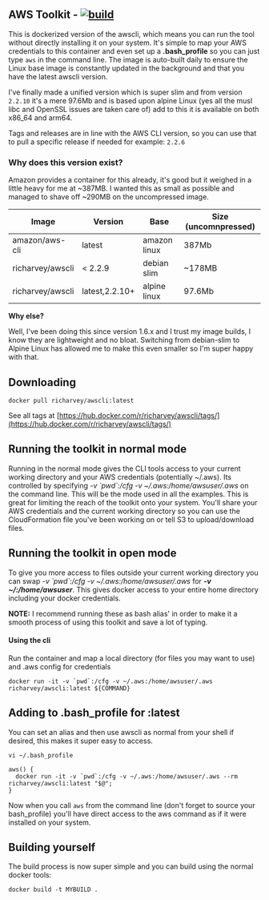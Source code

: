 ## AWS Toolkit - [![build](https://github.com/WAOptics/aws-docker-toolkit/actions/workflows/main.yml/badge.svg)](https://github.com/WAOptics/aws-docker-toolkit/actions/workflows/main.yml)

This is dockerized version of the awscli, which means you can run the tool without directly installing it on your system. It's simple to map your AWS credentials to this container and even set up a __.bash_profile__ so you can just type ```aws``` in the command line. The image is auto-built daily to ensure the Linux base image is constantly updated in the background and that you have the latest awscli version.

I've finally made a unified version which is super slim and from version ```2.2.10``` it's a mere 97.6Mb and is based upon alpine Linux (yes all the musl libc and OpenSSL issues are taken care of) add to this it is available on both x86_64 and arm64.

Tags and releases are in line with the AWS CLI version, so you can use that to pull a specific release if needed for example: ```2.2.6```
### Why does this version exist?

Amazon provides a container for this already, it's good but it weighed in a little heavy for me at ~387MB. I wanted this as small as possible and managed to shave off ~290MB on the uncompressed image.

|Image                | Version         | Base         | Size (uncomnpressed) |
|---------------------|-----------------|--------------|----------------------|
| amazon/aws-cli      | latest          | amazon linux | 387Mb                |
| richarvey/awscli    | < 2.2.9         | debian slim  | ~178MB               | 
| richarvey/awscli    | latest,2.2.10+  | alpine linux | 97.6Mb               |        

__Why else?__

Well, I've been doing this since version 1.6.x and I trust my image builds, I know they are lightweight and no bloat. Switching from debian-slim to Alpine Linux has allowed me to make this even smaller so I'm super happy with that. 

## Downloading

```
docker pull richarvey/awscli:latest
```

See all tags at [https://hub.docker.com/r/richarvey/awscli/tags/](https://hub.docker.com/r/richarvey/awscli/tags/)

## Running the toolkit in normal mode
Running in the normal mode gives the CLI tools access to your current working directory and your AWS credentials (potentially ~/.aws). Its controlled by specifying _-v \`pwd\`:/cfg -v ~/.aws:/home/awsuser/.aws_ on the command line. This will be the mode used in all the examples. This is great for limiting the reach of the toolkit onto your system. You'll share your AWS credentials and the current working directory so you can use the CloudFormation file you've been working on or tell S3 to upload/download files.

## Running the toolkit in open mode
To give you more access to files outside your current working directory you can swap _-v \`pwd\`:/cfg -v ~/.aws:/home/awsuser/.aws_ for ___-v ~/:/home/awsuser___. This gives docker access to your entire home directory including your docker credentials.

__NOTE:__ I recommend running these as bash alias' in order to make it a smooth process of using this toolkit and save a lot of typing.

#### Using the cli

Run the container and map a local directory (for files you may want to use) and .aws config for credentials

```
docker run -it -v `pwd`:/cfg -v ~/.aws:/home/awsuser/.aws richarvey/awscli:latest ${COMMAND}
```

## Adding to .bash_profile for :latest

You can set an alias and then use awscli as normal from your shell if desired, this makes it super easy to access.

```
vi ~/.bash_profile
```

```
aws() {
  docker run -it -v `pwd`:/cfg -v ~/.aws:/home/awsuser/.aws --rm richarvey/awscli:latest "$@";
}
```

Now when you call ```aws``` from the command line (don't forget to source your bash_profile) you'll have direct access to the aws command as if it were installed on your system. 

## Building yourself

The build process is now super simple and you can build using the normal docker tools:

```
docker build -t MYBUILD .
```
